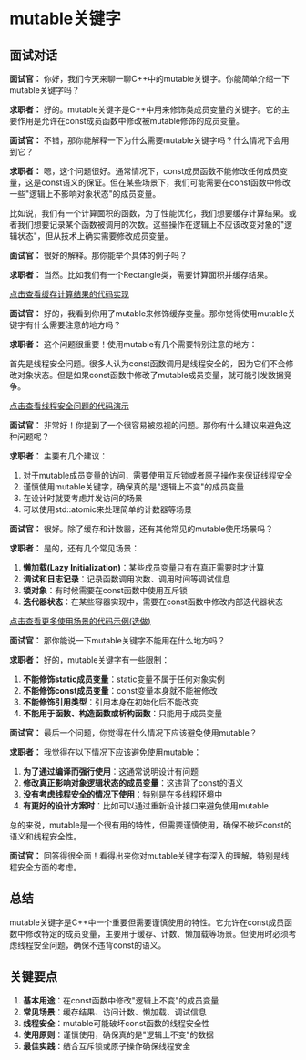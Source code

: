 # mutable关键字

## 面试对话

**面试官：** 你好，我们今天来聊一聊C++中的mutable关键字。你能简单介绍一下mutable关键字吗？

**求职者：** 好的。mutable关键字是C++中用来修饰类成员变量的关键字。它的主要作用是允许在const成员函数中修改被mutable修饰的成员变量。

**面试官：** 不错，那你能解释一下为什么需要mutable关键字吗？什么情况下会用到它？

**求职者：** 嗯，这个问题很好。通常情况下，const成员函数不能修改任何成员变量，这是const语义的保证。但在某些场景下，我们可能需要在const函数中修改一些"逻辑上不影响对象状态"的成员变量。

比如说，我们有一个计算面积的函数，为了性能优化，我们想要缓存计算结果。或者我们想要记录某个函数被调用的次数。这些操作在逻辑上不应该改变对象的"逻辑状态"，但从技术上确实需要修改成员变量。

**面试官：** 很好的解释。那你能举个具体的例子吗？

**求职者：** 当然。比如我们有一个Rectangle类，需要计算面积并缓存结果。

[点击查看缓存计算结果的代码实现](../../MyOutput/01-C++语言基础篇/CodeOut/mutable/cache_demo.cpp)

**面试官：** 好的，我看到你用了mutable来修饰缓存变量。那你觉得使用mutable关键字有什么需要注意的地方吗？

**求职者：** 这个问题很重要！使用mutable有几个需要特别注意的地方：

首先是线程安全问题。很多人认为const函数调用是线程安全的，因为它们不会修改对象状态。但是如果const函数中修改了mutable成员变量，就可能引发数据竞争。

[点击查看线程安全问题的代码演示](../../MyOutput/01-C++语言基础篇/CodeOut/mutable/thread_safety_demo.cpp)

**面试官：** 非常好！你提到了一个很容易被忽视的问题。那你有什么建议来避免这种问题呢？

**求职者：** 主要有几个建议：

1. 对于mutable成员变量的访问，需要使用互斥锁或者原子操作来保证线程安全
2. 谨慎使用mutable关键字，确保真的是"逻辑上不变"的成员变量
3. 在设计时就要考虑并发访问的场景
4. 可以使用std::atomic来处理简单的计数器等场景

**面试官：** 很好。除了缓存和计数器，还有其他常见的mutable使用场景吗？

**求职者：** 是的，还有几个常见场景：

1. **懒加载(Lazy Initialization)**：某些成员变量只有在真正需要时才计算
2. **调试和日志记录**：记录函数调用次数、调用时间等调试信息
3. **锁对象**：有时候需要在const函数中使用互斥锁
4. **迭代器状态**：在某些容器实现中，需要在const函数中修改内部迭代器状态

[点击查看更多使用场景的代码示例(选做)](../../MyOutput/01-C++语言基础篇/CodeOut/mutable/usage_scenarios.cpp)

**面试官：** 那你能说一下mutable关键字不能用在什么地方吗？

**求职者：** 好的，mutable关键字有一些限制：

1. **不能修饰static成员变量**：static变量不属于任何对象实例
2. **不能修饰const成员变量**：const变量本身就不能被修改
3. **不能修饰引用类型**：引用本身在初始化后不能改变
4. **不能用于函数、构造函数或析构函数**：只能用于成员变量

**面试官：** 最后一个问题，你觉得在什么情况下应该避免使用mutable？

**求职者：** 我觉得在以下情况下应该避免使用mutable：

1. **为了通过编译而强行使用**：这通常说明设计有问题
2. **修改真正影响对象逻辑状态的成员变量**：这违背了const的语义
3. **没有考虑线程安全的情况下使用**：特别是在多线程环境中
4. **有更好的设计方案时**：比如可以通过重新设计接口来避免使用mutable

总的来说，mutable是一个很有用的特性，但需要谨慎使用，确保不破坏const的语义和线程安全性。

**面试官：** 回答得很全面！看得出来你对mutable关键字有深入的理解，特别是线程安全方面的考虑。

## 总结

mutable关键字是C++中一个重要但需要谨慎使用的特性。它允许在const成员函数中修改特定的成员变量，主要用于缓存、计数、懒加载等场景。但使用时必须考虑线程安全问题，确保不违背const的语义。

## 关键要点

1. **基本用途**：在const函数中修改"逻辑上不变"的成员变量
2. **常见场景**：缓存结果、访问计数、懒加载、调试信息
3. **线程安全**：mutable可能破坏const函数的线程安全性
4. **使用原则**：谨慎使用，确保真的是"逻辑上不变"的数据
5. **最佳实践**：结合互斥锁或原子操作确保线程安全

